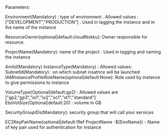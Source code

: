 Parameters:

Environment(Mandatory) : type of environment . Allowed values :["DEVELOPMENT","PRODUCTION"] . Used in tagging the instance and in the name of the instance

ResourceOwner(optional|default:cloudNokku): Owner responsible for resource.

ProjectName(Mandatory): name of the project . Used in tagging and naming the instance

AmiId(Mandatory) 
InstanceType(Mandatory) : Allowed values:
SubnetId(Mandatory) : on which subnet insatnce will be launched
IAMInstanceProfileRoleName(optional|default:None): Role used by instance to give permissions to instance

VolumeType(Optional|default:gp2) : Allowed values are ["gp2,"gp3","io1","io2","sc1","st1","standard"]
EbsVolSize(Optional|default:20) : volume in GB

SecurityGroupIDs(Mandatory): security group that will call your services

EC2KeyPairName(optional|default:!Ref ProjectName -${EnvName}) - Name of key pair used for authentication for instance